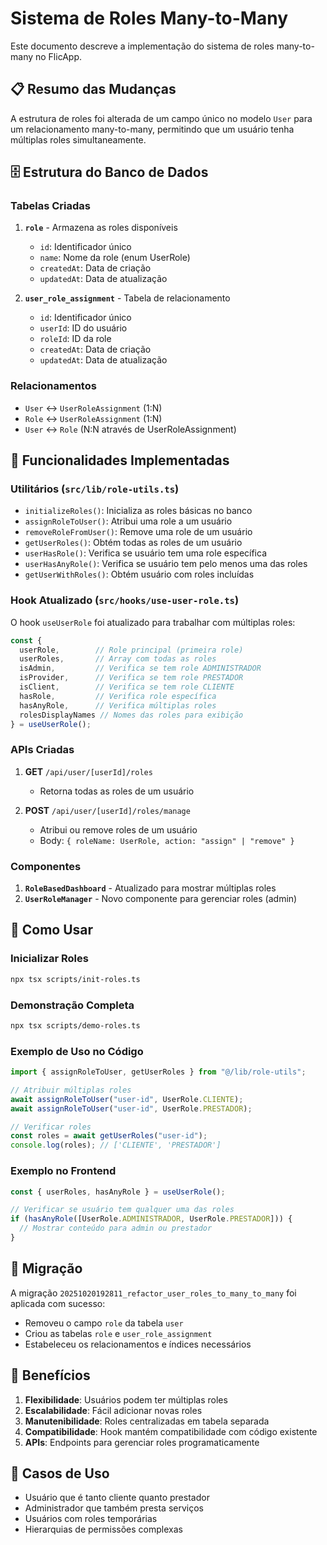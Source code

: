 # Sistema de Roles Many-to-Many

Este documento descreve a implementação do sistema de roles many-to-many no FlicApp.

## 📋 Resumo das Mudanças

A estrutura de roles foi alterada de um campo único no modelo `User` para um relacionamento many-to-many, permitindo que um usuário tenha múltiplas roles simultaneamente.

## 🗄️ Estrutura do Banco de Dados

### Tabelas Criadas

1. **`role`** - Armazena as roles disponíveis
   - `id`: Identificador único
   - `name`: Nome da role (enum UserRole)
   - `createdAt`: Data de criação
   - `updatedAt`: Data de atualização

2. **`user_role_assignment`** - Tabela de relacionamento
   - `id`: Identificador único
   - `userId`: ID do usuário
   - `roleId`: ID da role
   - `createdAt`: Data de criação
   - `updatedAt`: Data de atualização

### Relacionamentos

- `User` ↔ `UserRoleAssignment` (1:N)
- `Role` ↔ `UserRoleAssignment` (1:N)
- `User` ↔ `Role` (N:N através de UserRoleAssignment)

## 🔧 Funcionalidades Implementadas

### Utilitários (`src/lib/role-utils.ts`)

- `initializeRoles()`: Inicializa as roles básicas no banco
- `assignRoleToUser()`: Atribui uma role a um usuário
- `removeRoleFromUser()`: Remove uma role de um usuário
- `getUserRoles()`: Obtém todas as roles de um usuário
- `userHasRole()`: Verifica se usuário tem uma role específica
- `userHasAnyRole()`: Verifica se usuário tem pelo menos uma das roles
- `getUserWithRoles()`: Obtém usuário com roles incluídas

### Hook Atualizado (`src/hooks/use-user-role.ts`)

O hook `useUserRole` foi atualizado para trabalhar com múltiplas roles:

```typescript
const { 
  userRole,        // Role principal (primeira role)
  userRoles,       // Array com todas as roles
  isAdmin,         // Verifica se tem role ADMINISTRADOR
  isProvider,      // Verifica se tem role PRESTADOR
  isClient,        // Verifica se tem role CLIENTE
  hasRole,         // Verifica role específica
  hasAnyRole,      // Verifica múltiplas roles
  rolesDisplayNames // Nomes das roles para exibição
} = useUserRole();
```

### APIs Criadas

1. **GET** `/api/user/[userId]/roles`
   - Retorna todas as roles de um usuário

2. **POST** `/api/user/[userId]/roles/manage`
   - Atribui ou remove roles de um usuário
   - Body: `{ roleName: UserRole, action: "assign" | "remove" }`

### Componentes

1. **`RoleBasedDashboard`** - Atualizado para mostrar múltiplas roles
2. **`UserRoleManager`** - Novo componente para gerenciar roles (admin)

## 🚀 Como Usar

### Inicializar Roles

```bash
npx tsx scripts/init-roles.ts
```

### Demonstração Completa

```bash
npx tsx scripts/demo-roles.ts
```

### Exemplo de Uso no Código

```typescript
import { assignRoleToUser, getUserRoles } from "@/lib/role-utils";

// Atribuir múltiplas roles
await assignRoleToUser("user-id", UserRole.CLIENTE);
await assignRoleToUser("user-id", UserRole.PRESTADOR);

// Verificar roles
const roles = await getUserRoles("user-id");
console.log(roles); // ['CLIENTE', 'PRESTADOR']
```

### Exemplo no Frontend

```typescript
const { userRoles, hasAnyRole } = useUserRole();

// Verificar se usuário tem qualquer uma das roles
if (hasAnyRole([UserRole.ADMINISTRADOR, UserRole.PRESTADOR])) {
  // Mostrar conteúdo para admin ou prestador
}
```

## 🔄 Migração

A migração `20251020192811_refactor_user_roles_to_many_to_many` foi aplicada com sucesso:

- Removeu o campo `role` da tabela `user`
- Criou as tabelas `role` e `user_role_assignment`
- Estabeleceu os relacionamentos e índices necessários

## 📝 Benefícios

1. **Flexibilidade**: Usuários podem ter múltiplas roles
2. **Escalabilidade**: Fácil adicionar novas roles
3. **Manutenibilidade**: Roles centralizadas em tabela separada
4. **Compatibilidade**: Hook mantém compatibilidade com código existente
5. **APIs**: Endpoints para gerenciar roles programaticamente

## 🎯 Casos de Uso

- Usuário que é tanto cliente quanto prestador
- Administrador que também presta serviços
- Usuários com roles temporárias
- Hierarquias de permissões complexas
